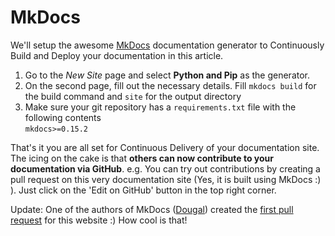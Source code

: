 # MkDocs

We'll setup the awesome [MkDocs](http://www.mkdocs.org) documentation generator to Continuously Build and Deploy your documentation in this article.


 1. Go to the *New Site* page and select **Python and Pip** as the generator.
 2. On the second page, fill out the necessary details. Fill `mkdocs build` for the build command and `site` for the output directory
 3. Make sure your git repository has a `requirements.txt` file with the following contents  
        ```
        mkdocs>=0.15.2
        ```

That's it you are all set for Continuous Delivery of your documentation site. The icing on the cake is that **others can now contribute to your documentation via GitHub**.
e.g. You can try out contributions by creating a pull request on this very documentation site (Yes, it is built using MkDocs :) ). Just click on the 'Edit on GitHub' button in the top right corner.

Update: One of the authors of MkDocs ([Dougal](https://github.com/d0ugal)) created the [first pull request](https://github.com/zammu/docs.zammu.in/pull/1) for this website :) How cool is that!
